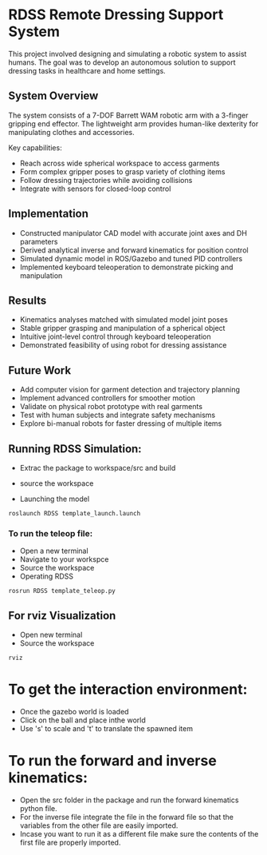 # RDSS Remote Dressing Support System

This project involved designing and simulating a robotic system to assist humans. The goal was to develop an autonomous solution to support dressing tasks in healthcare and home settings.

## System Overview

The system consists of a 7-DOF Barrett WAM robotic arm with a 3-finger gripping end effector. The lightweight arm provides human-like dexterity for manipulating clothes and accessories.

Key capabilities:

- Reach across wide spherical workspace to access garments
- Form complex gripper poses to grasp variety of clothing items 
- Follow dressing trajectories while avoiding collisions
- Integrate with sensors for closed-loop control

## Implementation 

- Constructed manipulator CAD model with accurate joint axes and DH parameters
- Derived analytical inverse and forward kinematics for position control
- Simulated dynamic model in ROS/Gazebo and tuned PID controllers
- Implemented keyboard teleoperation to demonstrate picking and manipulation

## Results

- Kinematics analyses matched with simulated model joint poses
- Stable gripper grasping and manipulation of a spherical object  
- Intuitive joint-level control through keyboard teleoperation
- Demonstrated feasibility of using robot for dressing assistance

## Future Work

- Add computer vision for garment detection and trajectory planning
- Implement advanced controllers for smoother motion
- Validate on physical robot prototype with real garments
- Test with human subjects and integrate safety mechanisms
- Explore bi-manual robots for faster dressing of multiple items

## Running RDSS Simulation:
- Extrac the package to workspace/src and build
- source the workspace

- Launching the model
```
roslaunch RDSS template_launch.launch
```

### To run the teleop file:
- Open a new terminal
- Navigate to your workspce
- Source the workspace
- Operating RDSS
```
rosrun RDSS template_teleop.py
```

## For rviz Visualization
- Open new terminal
- Source the workspace
```
rviz	
```

# To get the interaction environment:
- Once the gazebo world is loaded
- Click on the ball and place inthe world
- Use 's' to scale and 't' to translate the spawned item

# To run the forward and inverse kinematics:
- Open the src folder in the package and run the forward kinematics python file.
- For the inverse file integrate the file in the forward file so that the variables from the other file are easily imported.
- Incase you want to run it as a different file make sure the contents of the first file are properly imported.


